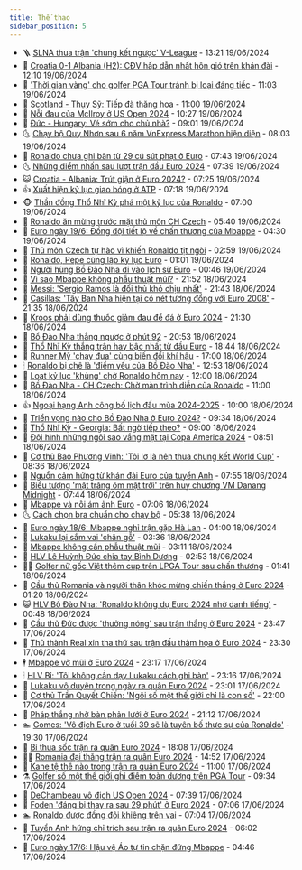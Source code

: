 ```yaml
---
title: Thể thao
sidebar_position: 5
---
```


<!-- vnexpress-the-thao:START -->
- 🪜 [SLNA thua trận &#39;chung kết ngược&#39; V-League](https://vnexpress.net/slna-thua-tran-chung-ket-nguoc-v-league-4760323.html) - 13:21 19/06/2024
- 🦩 [Croatia 0-1 Albania &lpar;H2&rpar;: CĐV hấp dẫn nhất hôn gió trên khán đài](https://vnexpress.net/croatia-vs-albania-4760316.html) - 12:10 19/06/2024
- 🧰 [&#39;Thời gian vàng&#39; cho golfer PGA Tour tránh bị loại đáng tiếc](https://vnexpress.net/thoi-gian-vang-cho-golfer-pga-tour-tranh-bi-loai-dang-tiec-4760309.html) - 11:03 19/06/2024
- 🤗 [Scotland - Thụy Sỹ: Tiếp đà thăng hoa](https://vnexpress.net/scotland-thuy-sy-tiep-da-thang-hoa-4760262.html) - 11:00 19/06/2024
- 🥳 [Nỗi đau của McIlroy ở US Open 2024](https://vnexpress.net/noi-dau-cua-mcilroy-o-us-open-2024-4760298.html) - 10:27 19/06/2024
- 🦣 [Đức - Hungary: Vé sớm cho chủ nhà?](https://vnexpress.net/duc-hungary-ve-som-cho-chu-nha-4760236.html) - 09:01 19/06/2024
- 🌜 [Chạy bộ Quy Nhơn sau 6 năm VnExpress Marathon hiện diện](https://vnexpress.net/chay-bo-quy-nhon-sau-6-nam-vnexpress-marathon-hien-dien-4759828.html) - 08:03 19/06/2024
- 🫶 [Ronaldo chưa ghi bàn từ 29 cú sút phạt ở Euro](https://vnexpress.net/ronaldo-chua-ghi-ban-tu-29-cu-sut-phat-o-euro-4760176.html) - 07:43 19/06/2024
- 🌜 [Những điểm nhấn sau lượt trận đầu Euro 2024](https://vnexpress.net/nhung-diem-nhan-sau-luot-tran-dau-euro-2024-4760198.html) - 07:39 19/06/2024
- 😺 [Croatia - Albania: Trút giận ở Euro 2024?](https://vnexpress.net/croatia-albania-trut-gian-o-euro-2024-4760196.html) - 07:25 19/06/2024
- 👍 [Xuất hiện kỷ lục giao bóng ở ATP](https://vnexpress.net/xuat-hien-ky-luc-giao-bong-o-atp-4760169.html) - 07:18 19/06/2024
- 🐵 [Thần đồng Thổ Nhĩ Kỳ phá một kỷ lục của Ronaldo](https://vnexpress.net/than-dong-tho-nhi-ky-pha-mot-ky-luc-cua-ronaldo-4760041.html) - 07:00 19/06/2024
- 💫 [Ronaldo ăn mừng trước mặt thủ môn CH Czech](https://vnexpress.net/ronaldo-an-mung-truoc-mat-thu-mon-ch-czech-4760135.html) - 05:40 19/06/2024
- 🦆 [Euro ngày 19/6: Đồng đội tiết lộ về chấn thương của Mbappe](https://vnexpress.net/euro-ngay-19-6-dong-doi-tiet-lo-ve-chan-thuong-cua-mbappe-4760101.html) - 04:30 19/06/2024
- 🙉 [Thủ môn Czech tự hào vì khiến Ronaldo tịt ngòi](https://vnexpress.net/thu-mon-czech-tu-hao-vi-khien-ronaldo-tit-ngoi-4759899.html) - 02:59 19/06/2024
- 📝 [Ronaldo, Pepe cùng lập kỷ lục Euro](https://vnexpress.net/ronaldo-pepe-cung-lap-ky-luc-euro-4759950.html) - 01:01 19/06/2024
- 💯 [Người hùng Bồ Đào Nha đi vào lịch sử Euro](https://vnexpress.net/nguoi-hung-bo-dao-nha-di-vao-lich-su-euro-4759948.html) - 00:46 19/06/2024
- 🌈 [Vì sao Mbappe không phẫu thuật mũi?](https://vnexpress.net/vi-sao-mbappe-khong-phau-thuat-mui-4759912.html) - 21:52 18/06/2024
- 🦩 [Messi: &#39;Sergio Ramos là đối thủ khó chịu nhất&#39;](https://vnexpress.net/messi-sergio-ramos-la-doi-thu-kho-chiu-nhat-4759921.html) - 21:43 18/06/2024
- 🐲 [Casillas: &#39;Tây Ban Nha hiện tại có nét tương đồng với Euro 2008&#39;](https://vnexpress.net/casillas-tay-ban-nha-hien-tai-co-net-tuong-dong-voi-euro-2008-4759920.html) - 21:35 18/06/2024
- 🌁 [Kroos phải dùng thuốc giảm đau để đá ở Euro 2024](https://vnexpress.net/kroos-phai-dung-thuoc-giam-dau-de-da-o-euro-2024-4759910.html) - 21:30 18/06/2024
- 💯 [Bồ Đào Nha thắng ngược ở phút 92](https://vnexpress.net/bo-dao-nha-thang-nguoc-o-phut-92-4759922.html) - 20:53 18/06/2024
- 🌝 [Thổ Nhĩ Kỳ thắng trận hay bậc nhất từ đầu Euro](https://vnexpress.net/tho-nhi-ky-thang-tran-hay-bac-nhat-tu-dau-euro-4759917.html) - 18:44 18/06/2024
- 🤖 [Runner Mỹ &#39;chạy đua&#39; cùng biến đổi khí hậu](https://vnexpress.net/runner-my-chay-dua-cung-bien-doi-khi-hau-4759849.html) - 17:00 18/06/2024
- 🕯 [Ronaldo bị chê là &#39;điểm yếu của Bồ Đào Nha&#39;](https://vnexpress.net/ronaldo-bi-che-la-diem-yeu-cua-bo-dao-nha-4759866.html) - 12:53 18/06/2024
- 🧰 [Loạt kỷ lục &#39;khủng&#39; chờ Ronaldo hôm nay](https://vnexpress.net/loat-ky-luc-khung-cho-ronaldo-hom-nay-4759733.html) - 12:00 18/06/2024
- 🥳 [Bồ Đào Nha - CH Czech: Chờ màn trình diễn của Ronaldo](https://vnexpress.net/bo-dao-nha-ch-czech-cho-man-trinh-dien-cua-ronaldo-4759710.html) - 11:00 18/06/2024
- 👍 [Ngoại hạng Anh công bố lịch đấu mùa 2024-2025](https://vnexpress.net/ngoai-hang-anh-cong-bo-lich-dau-mua-2024-2025-4759826.html) - 10:00 18/06/2024
- 💪 [Triển vọng nào cho Bồ Đào Nha ở Euro 2024?](https://vnexpress.net/trien-vong-nao-cho-bo-dao-nha-o-euro-2024-4759412.html) - 09:34 18/06/2024
- 👹 [Thổ Nhĩ Kỳ - Georgia: Bất ngờ tiếp theo?](https://vnexpress.net/tho-nhi-ky-georgia-bat-ngo-tiep-theo-4759776.html) - 09:00 18/06/2024
- 🧰 [Đội hình những ngôi sao vắng mặt tại Copa America 2024](https://vnexpress.net/doi-hinh-nhung-ngoi-sao-vang-mat-tai-copa-america-2024-4759778.html) - 08:51 18/06/2024
- 🚀 [Cơ thủ Bao Phương Vinh: &#39;Tôi lơ là nên thua chung kết World Cup&#39;](https://vnexpress.net/co-thu-bao-phuong-vinh-toi-lo-la-nen-thua-chung-ket-world-cup-4759528.html) - 08:36 18/06/2024
- 🎃 [Nguồn cảm hứng từ khán đài Euro của tuyển Anh](https://vnexpress.net/nguon-cam-hung-tu-khan-dai-euro-cua-tuyen-anh-4759566.html) - 07:55 18/06/2024
- 🧰 [Biểu tượng &#39;mặt trăng ôm mặt trời&#39; trên huy chương VM Danang Midnight](https://vnexpress.net/bieu-tuong-mat-trang-om-mat-troi-tren-huy-chuong-vm-danang-midnight-4759327.html) - 07:44 18/06/2024
- 👀 [Mbappe và nỗi ám ảnh Euro](https://vnexpress.net/mbappe-va-noi-am-anh-euro-4759531.html) - 07:06 18/06/2024
- 🌜 [Cách chọn bra chuẩn cho chạy bộ](https://vnexpress.net/cach-chon-bra-chuan-cho-chay-bo-4759648.html) - 05:38 18/06/2024
- 🫶 [Euro ngày 18/6: Mbappe nghỉ trận gặp Hà Lan](https://vnexpress.net/euro-ngay-18-6-4759606.html) - 04:00 18/06/2024
- 🦄 [Lukaku lại sắm vai &#39;chân gỗ&#39;](https://vnexpress.net/lukaku-lai-sam-vai-chan-go-4759502.html) - 03:36 18/06/2024
- 🥳 [Mbappe không cần phẫu thuật mũi](https://vnexpress.net/mbappe-khong-can-phau-thuat-mui-4759577.html) - 03:11 18/06/2024
- 🐲 [HLV Lê Huỳnh Đức chia tay Bình Dương](https://vnexpress.net/hlv-le-huynh-duc-chia-tay-binh-duong-4759584.html) - 02:53 18/06/2024
- 🧑‍🏫 [Golfer nữ gốc Việt thêm cup trên LPGA Tour sau chấn thương](https://vnexpress.net/golfer-nu-goc-viet-them-cup-tren-lpga-tour-sau-chan-thuong-4759536.html) - 01:41 18/06/2024
- 🤔 [Cầu thủ Romania và người thân khóc mừng chiến thắng ở Euro 2024](https://vnexpress.net/cau-thu-romania-va-nguoi-than-khoc-mung-chien-thang-o-euro-2024-4759461.html) - 01:20 18/06/2024
- 😺 [HLV Bồ Đào Nha: &#39;Ronaldo không dự Euro 2024 nhờ danh tiếng&#39;](https://vnexpress.net/hlv-bo-dao-nha-ronaldo-khong-du-euro-2024-nho-danh-tieng-4759500.html) - 00:48 18/06/2024
- 💪 [Cầu thủ Đức được &#39;thưởng nóng&#39; sau trận thắng ở Euro 2024](https://vnexpress.net/cau-thu-duc-duoc-thuong-nong-sau-tran-thang-o-euro-2024-4759479.html) - 23:47 17/06/2024
- 💼 [Thủ thành Real xin tha thứ sau trận đấu thảm họa ở Euro 2024](https://vnexpress.net/thu-thanh-real-xin-tha-thu-sau-tran-dau-tham-hoa-o-euro-2024-4759476.html) - 23:30 17/06/2024
- 🕴 [Mbappe vỡ mũi ở Euro 2024](https://vnexpress.net/mbappe-vo-mui-o-euro-2024-4759472.html) - 23:17 17/06/2024
- 🕯 [HLV Bỉ: &#39;Tôi không cần dạy Lukaku cách ghi bàn&#39;](https://vnexpress.net/hlv-bi-toi-khong-can-day-lukaku-cach-ghi-ban-4759473.html) - 23:16 17/06/2024
- 📝 [Lukaku vô duyên trong ngày ra quân Euro 2024](https://vnexpress.net/lukaku-vo-duyen-trong-ngay-ra-quan-euro-2024-4759471.html) - 23:01 17/06/2024
- 🧐 [Cơ thủ Trần Quyết Chiến: &#39;Ngôi số một thế giới chỉ là con số&#39;](https://vnexpress.net/co-thu-tran-quyet-chien-ngoi-so-mot-the-gioi-chi-la-con-so-4759433.html) - 22:00 17/06/2024
- 🙉 [Pháp thắng nhờ bàn phản lưới ở Euro 2024](https://vnexpress.net/phap-thang-nho-ban-phan-luoi-o-euro-2024-4759466.html) - 21:12 17/06/2024
- 🏊 [Gomes: &#39;Vô địch Euro ở tuổi 39 sẽ là tuyên bố thực sự của Ronaldo&#39;](https://vnexpress.net/gomes-vo-dich-euro-o-tuoi-39-se-la-tuyen-bo-thuc-su-cua-ronaldo-4759420.html) - 19:30 17/06/2024
- 🌊 [Bỉ thua sốc trận ra quân Euro 2024](https://vnexpress.net/bi-thua-soc-tran-ra-quan-euro-2024-4759462.html) - 18:08 17/06/2024
- 👨‍🏫 [Romania đại thắng trận ra quân Euro 2024](https://vnexpress.net/romania-dai-thang-tran-ra-quan-euro-2024-4759438.html) - 14:52 17/06/2024
- 🥷 [Kane tệ thế nào trong trận ra quân Euro 2024](https://vnexpress.net/kane-te-the-nao-trong-tran-ra-quan-euro-2024-4759373.html) - 11:00 17/06/2024
- ⚗️ [Golfer số một thế giới ghi điểm toàn dương trên PGA Tour](https://vnexpress.net/golfer-so-mot-the-gioi-ghi-diem-toan-duong-tren-pga-tour-4759365.html) - 09:34 17/06/2024
- 🌮 [DeChambeau vô địch US Open 2024](https://vnexpress.net/dechambeau-vo-dich-us-open-2024-4759285.html) - 07:39 17/06/2024
- 🤩 [Foden &#39;đáng bị thay ra sau 29 phút&#39; ở Euro 2024](https://vnexpress.net/foden-dang-bi-thay-ra-sau-29-phut-o-euro-2024-4759235.html) - 07:06 17/06/2024
- 🏊 [Ronaldo được đồng đội khiêng trên vai](https://vnexpress.net/ronaldo-duoc-dong-doi-khieng-tren-vai-4759230.html) - 07:04 17/06/2024
- 🐎 [Tuyển Anh hứng chỉ trích sau trận ra quân Euro 2024](https://vnexpress.net/tuyen-anh-hung-chi-trich-sau-tran-ra-quan-euro-2024-4759233.html) - 06:02 17/06/2024
- 💫 [Euro ngày 17/6: Hậu vệ Áo tự tin chặn đứng Mbappe](https://vnexpress.net/euro-ngay-17-6-4759199.html) - 04:46 17/06/2024<!-- vnexpress-the-thao:END -->
